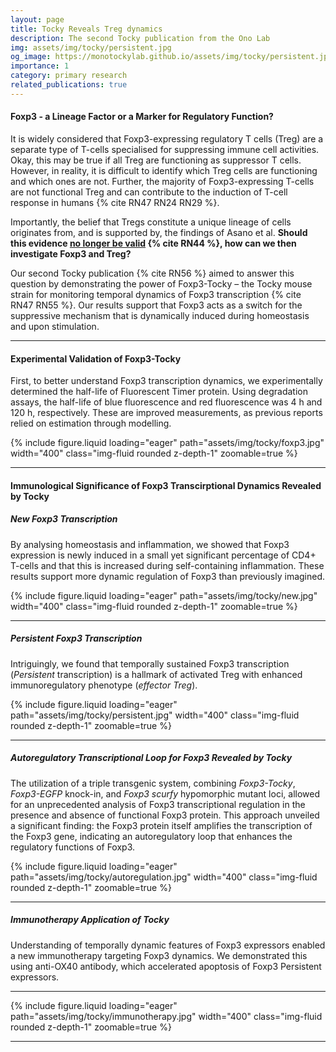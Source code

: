 ```yaml
---
layout: page
title: Tocky Reveals Treg dynamics
description: The second Tocky publication from the Ono Lab
img: assets/img/tocky/persistent.jpg
og_image: https://monotockylab.github.io/assets/img/tocky/persistent.jpg
importance: 1
category: primary research
related_publications: true
---
```


#### Foxp3 - a Lineage Factor or a Marker for Regulatory Function?

It is widely considered that Foxp3-expressing regulatory T cells (Treg) are a separate type of T-cells specialised for suppressing immune cell activities. Okay, this may be true if all Treg are functioning as suppressor T cells. However, in reality, it is difficult to identify which Treg cells are functioning and which ones are not. Further, the majority of Foxp3-expressing T-cells are not functional Treg and can contribute to the induction of T-cell response in humans {% cite RN47 RN24 RN29 %}.

Importantly, the belief that Tregs constitute a unique lineage of cells originates from, and is supported by, the findings of Asano et al. **Should this evidence [no longer be valid](https://monotockylab.github.io/blog/2024/reflections/) {% cite RN44 %}, how can we then investigate Foxp3 and Treg?**

Our second Tocky publication {% cite RN56 %} aimed to answer this question by demonstrating the power of Foxp3-Tocky – the Tocky mouse strain for monitoring temporal dynamics of Foxp3 transcription {% cite RN47 RN55 %}. Our results support that Foxp3 acts as a switch for the suppressive mechanism that is dynamically induced during homeostasis and upon stimulation.

---

#### Experimental Validation of Foxp3-Tocky

First, to better understand Foxp3 transcription dynamics, we experimentally determined the half-life of Fluorescent Timer protein. Using degradation assays, the half-life of blue fluorescence and red fluorescence was 4 h and 120 h, respectively. These are improved measurements, as previous reports relied on estimation through modelling.

<div class="row">
    <div class="col-sm mt-3 mt-md-0">
        {% include figure.liquid loading="eager" path="assets/img/tocky/foxp3.jpg" width="400" class="img-fluid rounded z-depth-1" zoomable=true %}
    </div>
</div>

---

#### Immunological Significance of Foxp3 Transcirptional Dynamics Revealed by Tocky

##### New Foxp3 Transcription

By analysing homeostasis and inflammation, we showed that Foxp3 expression is newly induced in a small yet significant percentage of CD4+ T-cells and that this is increased during self-containing inflammation. These results support more dynamic regulation of Foxp3 than previously imagined.

<div class="row">
    <div class="col-sm mt-3 mt-md-0">
        {% include figure.liquid loading="eager" path="assets/img/tocky/new.jpg" width="400" class="img-fluid rounded z-depth-1" zoomable=true %}
    </div>
</div>

---

##### Persistent Foxp3 Transcription

Intriguingly, we found that temporally sustained Foxp3 transcription (_Persistent_ transcription) is a hallmark of activated Treg with enhanced immunoregulatory phenotype (_effector Treg_).

<div class="row">
    <div class="col-sm mt-3 mt-md-0">
        {% include figure.liquid loading="eager" path="assets/img/tocky/persistent.jpg" width="400" class="img-fluid rounded z-depth-1" zoomable=true %}
    </div>
</div>

---

##### Autoregulatory Transcriptional Loop for Foxp3 Revealed by Tocky

The utilization of a triple transgenic system, combining _Foxp3-Tocky_, _Foxp3-EGFP_ knock-in, and _Foxp3 scurfy_ hypomorphic mutant loci, allowed for an unprecedented analysis of Foxp3 transcriptional regulation in the presence and absence of functional Foxp3 protein. This approach unveiled a significant finding: the Foxp3 protein itself amplifies the transcription of the Foxp3 gene, indicating an autoregulatory loop that enhances the regulatory functions of Foxp3.

<div class="row">
    <div class="col-sm mt-3 mt-md-0">
        {% include figure.liquid loading="eager" path="assets/img/tocky/autoregulation.jpg" width="400" class="img-fluid rounded z-depth-1" zoomable=true %}
    </div>
</div>

---

##### Immunotherapy Application of Tocky

Understanding of temporally dynamic features of Foxp3 expressors enabled a new immunotherapy targeting Foxp3 dynamics. We demonstrated this using anti-OX40 antibody, which accelerated apoptosis of Foxp3 Persistent expressors.

---

<div class="row">
    <div class="col-sm mt-3 mt-md-0">
        {% include figure.liquid loading="eager" path="assets/img/tocky/immunotherapy.jpg"  width="400" class="img-fluid rounded z-depth-1" zoomable=true %}
    </div>
</div>

---
